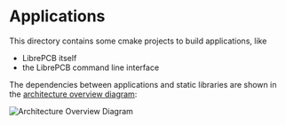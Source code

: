 # Applications

This directory contains some cmake projects to build applications, like

- LibrePCB itself
- the LibrePCB command line interface

The dependencies between applications and static libraries are shown in the
[architecture overview diagram](../../dev/diagrams/architecture_overview.drawio.svg):

![Architecture Overview Diagram](../../dev/diagrams/architecture_overview.drawio.svg)
